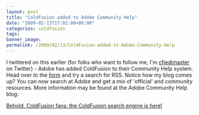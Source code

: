 ```yaml
---
layout: post
title: "ColdFusion added to Adobe Community Help"
date: "2009-02-13T17:02:00+06:00"
categories: coldfusion 
tags: 
banner_image: 
permalink: /2009/02/13/ColdFusion-added-to-Adobe-Community-Help
---
```


I twittered on this earlier (for folks who want to follow me, I'm <a href="http://twitter.com/cfjedimaster">cfjedimaster</a> on Twitter) - Adobe has added ColdFusion to their Community Help system. Head over to the <a href="http://community.adobe.com/help/search.html?lbl=coldfusion_product_adobelr">form</a> and try a search for RSS. Notice how my blog comes up? You can now search at Adobe and get a mix of 'official' and community resources. More information may be found at the Adobe Community Help blog:

<a href="http://blogs.adobe.com/communityhelp/2009/01/behold_coldfusion_fans_the_col.html">Behold, ColdFusion fans: the ColdFusion search engine is here!</a>